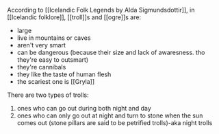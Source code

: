 According to [[Icelandic Folk Legends by Alda Sigmundsdottir]], in [[Icelandic folklore]], [[troll]]s and [[ogre]]s are:
- large
- live in mountains or caves
- aren't very smart
- can be dangerous (because their size and lack of awaresness. tho they're easy to outsmart)
- they're cannibals
- they like the taste of human flesh
- the scariest one is [[Gryla]]

There are two types of trolls:
1) ones who can go out during both night and day
2) ones who can only go out at night and turn to stone when the sun comes out (stone pillars are said to be petrified trolls)-aka night trolls